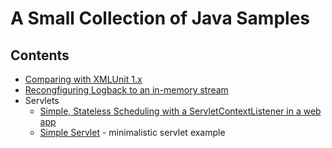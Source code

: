 # A Small Collection of Java Samples

## Contents
* [Comparing with XMLUnit 1.x](https://github.com/svekar/java-samples/tree/master/xml/testing/comparing-with-xmlunit)
* [Recongfiguring Logback to an in-memory stream](https://github.com/svekar/java-samples/tree/master/testing/logback-logging-to-in-memory-stream)
* Servlets
  * [Simple, Stateless Scheduling with a ServletContextListener in a web app](https://github.com/svekar/java-samples/tree/master/servlet/simple-schedule-configurer)
  * [Simple Servlet](servlet/simple) - minimalistic servlet example  
 



